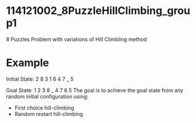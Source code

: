 # 114121002_8PuzzleHillClimbing_group1
8 Puzzles Problem with variations of Hill Climbling method
# Example
Initial State:
2  8  3
1  6  4
7  _  5

Goal State:
1  2  3
8  _  4
7  6  5
The goal is to achieve the goal state from any random initial configuration using:
- First choice hill-climbing
- Random restart hill-climbing
